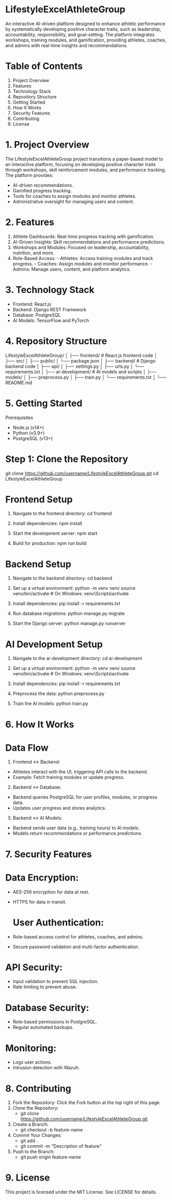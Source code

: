 # LifestyleExcelAthleteGroup

An interactive AI-driven platform designed to enhance athletic performance by systematically developing positive character traits, such as leadership, accountability, responsibility, and goal-setting. The platform integrates workshops, training modules, and gamification, providing athletes, coaches, and admins with real-time insights and recommendations.

# Table of Contents

1. Project Overview
2. Features
3. Technology Stack
4. Repository Structure
5. Getting Started
6. How It Works
7. Security Features
8. Contributing
9. License
    
# 1. Project Overview

The LifestyleExcelAthleteGroup project transitions a paper-based model to an interactive platform, focusing on developing positive character traits through workshops, skill reinforcement modules, and performance tracking. The platform provides:
- AI-driven recommendations.
- Gamified progress tracking.
- Tools for coaches to assign modules and monitor athletes.
- Administrative oversight for managing users and content.
  
# 2. Features

1. Athlete Dashboards: Real-time progress tracking with gamification.
2. AI-Driven Insights: Skill recommendations and performance predictions.
3. Workshops and Modules: Focused on leadership, accountability, nutrition, and more.
4. Role-Based Access:
                   - Athletes: Access training modules and track progress.
                   - Coaches: Assign modules and monitor performance.
                   - Admins: Manage users, content, and platform analytics.

# 3. Technology Stack

- Frontend: React.js
- Backend: Django REST Framework
- Database: PostgreSQL
- AI Models: TensorFlow and PyTorch

# 4. Repository Structure

LifestyleExcelAthleteGroup/
│
├── frontend/               # React.js frontend code
│   ├── src/
│   ├── public/
│   └── package.json
│
├── backend/                # Django backend code
│   ├── api/
│   ├── settings.py
│   ├── urls.py
│   └── requirements.txt
│
├── ai-development/         # AI models and scripts
│   ├── models/
│   ├── preprocess.py
│   ├── train.py
│   └── requirements.txt
│
└── README.md

# 5. Getting Started
Prerequisites
- Node.js (v14+)
- Python (v3.9+)
- PostgreSQL (v13+)

# Step 1: Clone the Repository

git clone https://github.com/username/LifestyleExcelAthleteGroup.git
cd LifestyleExcelAthleteGroup

# Frontend Setup

1. Navigate to the frontend directory:
cd frontend

2. Install dependencies:
npm install

3. Start the development server:
npm start

4. Build for production:
npm run build

# Backend Setup

1. Navigate to the backend directory:
cd backend

2. Set up a virtual environment:
python -m venv venv
source venv/bin/activate  # On Windows: venv\Scripts\activate

3. Install dependencies:
pip install -r requirements.txt

4. Run database migrations:
python manage.py migrate

5. Start the Django server:
python manage.py runserver

# AI Development Setup

1. Navigate to the ai-development directory:
cd ai-development

2. Set up a virtual environment:
python -m venv venv
source venv/bin/activate  # On Windows: venv\Scripts\activate

3. Install dependencies:
pip install -r requirements.txt

4. Preprocess the data:
python preprocess.py

5. Train the AI models:
python train.py

# 6. How It Works
  # Data Flow
1. Frontend ↔ Backend:
- Athletes interact with the UI, triggering API calls to the backend.
- Example: Fetch training modules or update progress.

2. Backend ↔ Database:
- Backend queries PostgreSQL for user profiles, modules, or progress data.
- Updates user progress and stores analytics.

3. Backend ↔ AI Models:
- Backend sends user data (e.g., training hours) to AI models.
- Models return recommendations or performance predictions.

# 7. Security Features

  # Data Encryption:
- AES-256 encryption for data at rest.
- HTTPS for data in transit.

  # User Authentication:
- Role-based access control for athletes, coaches, and admins.
- Secure password validation and multi-factor authentication.
  
# API Security:
- Input validation to prevent SQL injection.
- Rate limiting to prevent abuse.
  
# Database Security:
- Role-based permissions in PostgreSQL.
- Regular automated backups.
  
# Monitoring:
- Logs user actions.
- Intrusion detection with Wazuh.

# 8. Contributing
1. Fork the Repository: Click the Fork button at the top right of this page.
2. Clone the Repository:
   - git clone https://github.com/username/LifestyleExcelAthleteGroup.git
3. Create a Branch:
   - git checkout -b feature-name
4. Commit Your Changes:
   - git add .
   - git commit -m "Description of feature"
5. Push to the Branch:
   - git push origin feature-name

 # 9. License
This project is licensed under the MIT License. See LICENSE for details.


     
